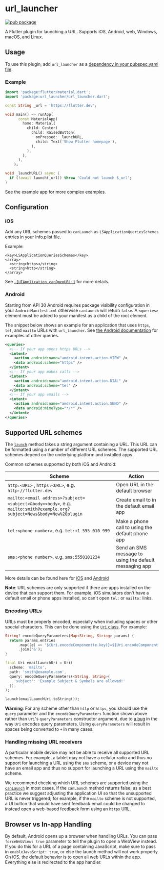 # url_launcher

[![pub package](https://img.shields.io/pub/v/url_launcher.svg)](https://pub.dev/packages/url_launcher)

A Flutter plugin for launching a URL. Supports
iOS, Android, web, Windows, macOS, and Linux.

## Usage

To use this plugin, add `url_launcher` as a [dependency in your pubspec.yaml file](https://flutter.dev/platform-plugins/).

### Example

``` dart
import 'package:flutter/material.dart';
import 'package:url_launcher/url_launcher.dart';

const String _url = 'https://flutter.dev';

void main() => runApp(
      const MaterialApp(
        home: Material(
          child: Center(
            child: RaisedButton(
              onPressed: _launchURL,
              child: Text('Show Flutter homepage'),
            ),
          ),
        ),
      ),
    );

void _launchURL() async {
  if (!await launch(_url)) throw 'Could not launch $_url';
}
```

See the example app for more complex examples.

## Configuration

### iOS
Add any URL schemes passed to `canLaunch` as `LSApplicationQueriesSchemes` entries in your Info.plist file.

Example:
```
<key>LSApplicationQueriesSchemes</key>
<array>
  <string>https</string>
  <string>http</string>
</array>
```

See [`-[UIApplication canOpenURL:]`](https://developer.apple.com/documentation/uikit/uiapplication/1622952-canopenurl) for more details.

### Android

Starting from API 30 Android requires package visibility configuration in your
`AndroidManifest.xml` otherwise `canLaunch` will return `false`. A `<queries>`
element must be added to your manifest as a child of the root element.

The snippet below shows an example for an application that uses `https`, `tel`,
and `mailto` URLs with `url_launcher`. See
[the Android documentation](https://developer.android.com/training/package-visibility/use-cases)
for examples of other queries.

``` xml
<queries>
  <!-- If your app opens https URLs -->
  <intent>
    <action android:name="android.intent.action.VIEW" />
    <data android:scheme="https" />
  </intent>
  <!-- If your app makes calls -->
  <intent>
    <action android:name="android.intent.action.DIAL" />
    <data android:scheme="tel" />
  </intent>
  <!-- If your app emails -->
  <intent>
    <action android:name="android.intent.action.SEND" />
    <data android:mimeType="*/*" />
  </intent>
</queries>
```

## Supported URL schemes

The [`launch`](https://pub.dev/documentation/url_launcher/latest/url_launcher/launch.html) method
takes a string argument containing a URL. This URL
can be formatted using a number of different URL schemes. The supported
URL schemes depend on the underlying platform and installed apps.

Common schemes supported by both iOS and Android:

| Scheme | Action |
|---|---|
| `http:<URL>` , `https:<URL>`, e.g. `http://flutter.dev` | Open URL in the default browser |
| `mailto:<email address>?subject=<subject>&body=<body>`, e.g. `mailto:smith@example.org?subject=News&body=New%20plugin` | Create email to <email address> in the default email app |
| `tel:<phone number>`, e.g. `tel:+1 555 010 999` | Make a phone call to <phone number> using the default phone app |
| `sms:<phone number>`, e.g. `sms:5550101234` | Send an SMS message to <phone number> using the default messaging app |

More details can be found here for [iOS](https://developer.apple.com/library/content/featuredarticles/iPhoneURLScheme_Reference/Introduction/Introduction.html) and [Android](https://developer.android.com/guide/components/intents-common.html)

**Note**: URL schemes are only supported if there are apps installed on the device that can
support them. For example, iOS simulators don't have a default email or phone
apps installed, so can't open `tel:` or `mailto:` links.

### Encoding URLs

URLs must be properly encoded, especially when including spaces or other special
characters. This can be done using the
[`Uri` class](https://api.dart.dev/stable/2.7.1/dart-core/Uri-class.html).
For example:
```dart
String? encodeQueryParameters(Map<String, String> params) {
  return params.entries
      .map((e) => '${Uri.encodeComponent(e.key)}=${Uri.encodeComponent(e.value)}')
      .join('&');
}

final Uri emailLaunchUri = Uri(
  scheme: 'mailto',
  path: 'smith@example.com',
  query: encodeQueryParameters(<String, String>{
    'subject': 'Example Subject & Symbols are allowed!'
  }),
);

launch(emailLaunchUri.toString());
```

**Warning**: For any scheme other than `http` or `https`, you should use the
`query` parameter and the `encodeQueryParameters` function shown above rather
than `Uri`'s `queryParameters` constructor argument, due to
[a bug](https://github.com/dart-lang/sdk/issues/43838) in the way `Uri`
encodes query parameters. Using `queryParameters` will result in spaces being
converted to `+` in many cases.

### Handling missing URL receivers

A particular mobile device may not be able to receive all supported URL schemes.
For example, a tablet may not have a cellular radio and thus no support for
launching a URL using the `sms` scheme, or a device may not have an email app
and thus no support for launching a URL using the `mailto` scheme.

We recommend checking which URL schemes are supported using the
[`canLaunch`](https://pub.dev/documentation/url_launcher/latest/url_launcher/canLaunch.html)
in most cases. If the `canLaunch` method returns false, as a
best practice we suggest adjusting the application UI so that the unsupported
URL is never triggered; for example, if the `mailto` scheme is not supported, a
UI button that would have sent feedback email could be changed to instead open
a web-based feedback form using an `https` URL.

## Browser vs In-app Handling
By default, Android opens up a browser when handling URLs. You can pass
`forceWebView: true` parameter to tell the plugin to open a WebView instead.
If you do this for a URL of a page containing JavaScript, make sure to pass in
`enableJavaScript: true`, or else the launch method will not work properly. On
iOS, the default behavior is to open all web URLs within the app. Everything
else is redirected to the app handler.
